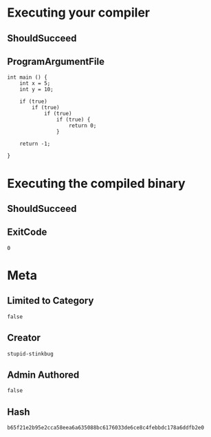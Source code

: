 # Executing your compiler

## ShouldSucceed

## ProgramArgumentFile

```
int main () {
    int x = 5;
    int y = 10;
    
    if (true)
        if (true)
            if (true)
                if (true) {
                    return 0;
                }

    return -1; 

}
```

# Executing the compiled binary

## ShouldSucceed

## ExitCode

```
0
```

# Meta

## Limited to Category

```
false
```

## Creator

```
stupid-stinkbug
```

## Admin Authored

```
false
```

## Hash

```
b65f21e2b95e2cca58eea6a635088bc6176033de6ce8c4febbdc178a6ddfb2e0
```
